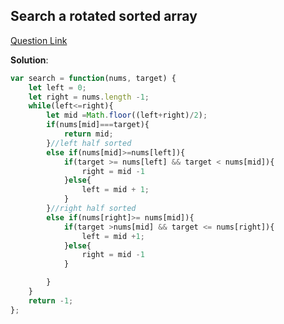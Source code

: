 ## Search a rotated sorted array

[Question Link](https://leetcode.com/problems/search-in-rotated-sorted-array/description/)

**Solution**:

```javascript
var search = function(nums, target) {
    let left = 0;
    let right = nums.length -1;
    while(left<=right){
        let mid =Math.floor((left+right)/2);
        if(nums[mid]===target){
            return mid;
        }//left half sorted
        else if(nums[mid]>=nums[left]){
            if(target >= nums[left] && target < nums[mid]){
                right = mid -1
            }else{
                left = mid + 1;
            }
        }//right half sorted
        else if(nums[right]>= nums[mid]){
            if(target >nums[mid] && target <= nums[right]){
                left = mid +1;
            }else{
                right = mid -1
            }

        }
    }
    return -1;
};
```